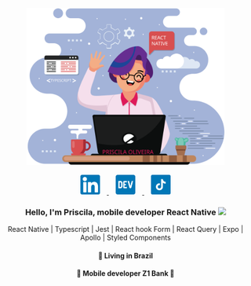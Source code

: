 <p align="center">
  <img src="https://github.com/pripoliveira50/pripoliveira50/blob/main/.github/assets/me.svg" width="80%"
  alt="Priscila oliveira" />
  <br>
  <br>
  <a
    href="https://www.linkedin.com/in/pripoliveira50/" 
    alt="LinkedIn"
    target="blank"
  >
    <img src="https://github.com/pripoliveira50/pripoliveira50/blob/main/.github/assets/linkedin.svg" width="8%" hspace="14" />
  </a>
  <a
    href="https://dev.to/pripoliveira50" 
    alt="dev.to"
    target="blank"
  >
     <img src="https://github.com/pripoliveira50/pripoliveira50/blob/main/.github/assets/dev.svg" width="8%" hspace="14" />
  <a
    href="https://www.tiktok.com/@pripoliveira50" 
    alt="tiktok"
    target="blank"
  >
    <img src="https://github.com/pripoliveira50/pripoliveira50/blob/main/.github/assets/tiktok.svg" width="8%" hspace="14" />
  </a>
</p>

<h3 align="center">
  Hello, I'm Priscila, mobile developer React Native <img src="https://media.giphy.com/media/hvRJCLFzcasrR4ia7z/giphy.gif" width="25px" heigth="25px">

</h3>
<p align="center">
   React Native | Typescript | Jest | React hook Form | React Query | Expo | Apollo | Styled Components 
</p>
<h4 align="center">
  📌  Living in <b>Brazil</b>  
</h4>
<h4 align="center">💼 Mobile developer Z1 Bank 💞 </h4>
